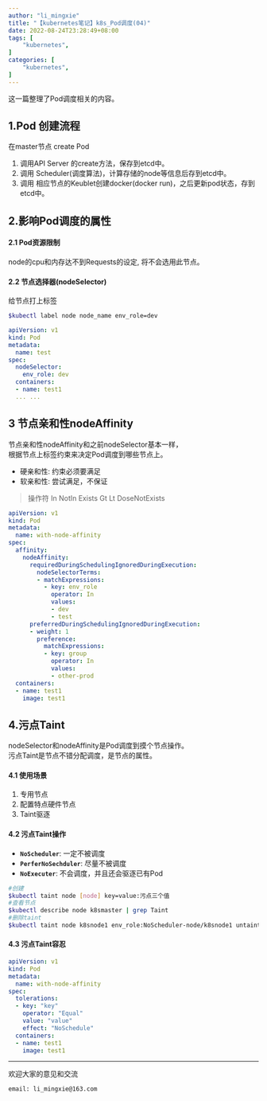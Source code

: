 ```yaml
---
author: "li_mingxie"
title: "【kubernetes笔记】k8s_Pod调度(04)"
date: 2022-08-24T23:28:49+08:00
tags: [
    "kubernetes",
]
categories: [
    "kubernetes",
]
---
```


这一篇整理了Pod调度相关的内容。
<!--more-->

## 1.Pod 创建流程

在master节点 create Pod

1. 调用API Server 的create方法，保存到etcd中。
2. 调用 Scheduler(调度算法)，计算存储的node等信息后存到etcd中。
3. 调用 相应节点的Keublet创建docker(docker run)，之后更新pod状态，存到etcd中。

## 2.影响Pod调度的属性

#### 2.1 Pod资源限制

  node的cpu和内存达不到Requests的设定, 将不会选用此节点。

#### 2.2 节点选择器(nodeSelector)

给节点打上标签

```bash
$kubectl label node node_name env_role=dev
```

```yaml
apiVersion: v1 
kind: Pod  
metadata:  
  name: test
spec: 
  nodeSelector:
    env_role: dev
  containers:
  - name: test1 
  ... ...
```

## 3 节点亲和性nodeAffinity

节点亲和性nodeAffinity和之前nodeSelector基本一样，  
根据节点上标签约束来决定Pod调度到哪些节点上。  

* 硬亲和性: 约束必须要满足
* 软亲和性: 尝试满足，不保证

> 操作符 In NotIn Exists Gt Lt DoseNotExists

```yaml
apiVersion: v1
kind: Pod
metadata:
  name: with-node-affinity
spec:
  affinity:
    nodeAffinity:
      requiredDuringSchedulingIgnoredDuringExecution:
        nodeSelectorTerms:
        - matchExpressions:
          - key: env_role
            operator: In
            values:
            - dev
            - test
      preferredDuringSchedulingIgnoredDuringExecution:
      - weight: 1
        preference:
          matchExpressions:
          - key: group
            operator: In
            values:
            - other-prod
  containers:
  - name: test1
    image: test1
```

## 4.污点Taint

nodeSelector和nodeAffinity是Pod调度到摸个节点操作。  
污点Taint是节点不错分配调度，是节点的属性。

#### 4.1 使用场景

1. 专用节点
2. 配置特点硬件节点
3. Taint驱逐

#### 4.2 污点Taint操作

* **`NoScheduler`**: 一定不被调度
* **`PerferNoSechduler`**: 尽量不被调度
* **`NoExecuter`**: 不会调度，并且还会驱逐已有Pod

```bash
#创建
$kubectl taint node [node] key=value:污点三个值 
#查看节点
$kubectl describe node k8smaster | grep Taint 
#删除taint
$kubectl taint node k8snode1 env_role:NoScheduler-node/k8snode1 untainted
```

#### 4.3 污点Taint容忍

```yaml
apiVersion: v1
kind: Pod
metadata:
  name: with-node-affinity
spec:
  tolerations:
  - key: "key"
    operator: "Equal"
    value: "value"
    effect: "NoSchedule"
  containers:
  - name: test1
    image: test1
```

----------------------------------------------

欢迎大家的意见和交流

`email: li_mingxie@163.com`
